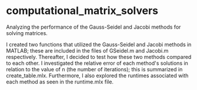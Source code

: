 # computational_matrix_solvers 
Analyzing the performance of the Gauss-Seidel and Jacobi methods for solving matrices. 

I created two functions that utilized the Gauss-Seidel and Jacobi methods in MATLAB; these are included in the files of GSeidel.m and Jacobi.m respectively.  Thereafter, I decided to test how these two methods compared to each other. I investigated the relative error of each method's solutions in relation to the value of n (the number of iterations); this is summarized in create_table.mlx. Furthermore, I also explored the runtimes associated with each method as seen in the runtime.mlx file.

